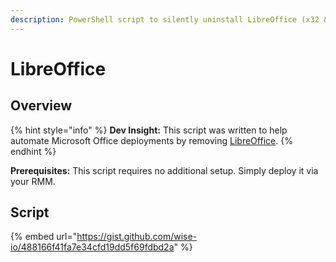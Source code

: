 ```yaml
---
description: PowerShell script to silently uninstall LibreOffice (x32 & x64).
---
```


# LibreOffice

## Overview

{% hint style="info" %}
**Dev Insight:** This script was written to help automate Microsoft Office deployments by removing [LibreOffice](https://www.libreoffice.org).
{% endhint %}

**Prerequisites:** This script requires no additional setup. Simply deploy it via your RMM.

## Script

{% embed url="https://gist.github.com/wise-io/488166f41fa7e34cfd19dd5f69fdbd2a" %}
